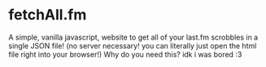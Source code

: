 # fetchAll.fm
A simple, vanilla javascript, website to get all of your last.fm scrobbles in a single JSON file! (no server necessary! you can literally just open the html file right into your browser!)
Why do you need this? idk i was bored :3
